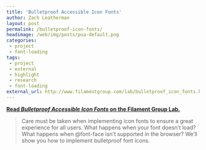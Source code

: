 ```yaml
---
title: 'Bulletproof Accessible Icon Fonts'
author: Zach Leatherman
layout: post
permalink: /bulletproof-icon-fonts/
headimage: /web/img/posts/pua-default.png
categories:
 - project
 - font-loading
tags:
 - project
 - external
 - highlight
 - research
 - font-loading
external_url: http://www.filamentgroup.com/lab/bulletproof_icon_fonts.html
---
```


[**Read *Bulletproof Accessible Icon Fonts* on the Filament Group Lab.**](http://www.filamentgroup.com/lab/bulletproof_icon_fonts.html)

> Care must be taken when implementing icon fonts to ensure a great experience for all users. What happens when your font doesn’t load? What happens when @font-face isn’t supported in the browser? We’ll show you how to implement bulletproof font icons.
